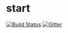 # start

[![Build Status](https://travis-ci.org/gooscht/start.svg?branch=master)](https://travis-ci.org/gooscht/start) [![Gitter](https://badges.gitter.im/gooscht/start.svg)](https://gitter.im/gooscht/start?utm_source=badge&utm_medium=badge&utm_campaign=pr-badge)
